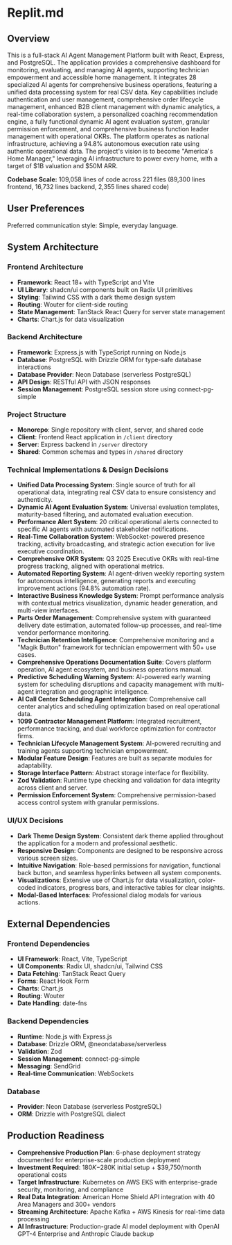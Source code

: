 # Replit.md

## Overview
This is a full-stack AI Agent Management Platform built with React, Express, and PostgreSQL. The application provides a comprehensive dashboard for monitoring, evaluating, and managing AI agents, supporting technician empowerment and accessible home management. It integrates 28 specialized AI agents for comprehensive business operations, featuring a unified data processing system for real CSV data. Key capabilities include authentication and user management, comprehensive order lifecycle management, enhanced B2B client management with dynamic analytics, a real-time collaboration system, a personalized coaching recommendation engine, a fully functional dynamic AI agent evaluation system, granular permission enforcement, and comprehensive business function leader management with operational OKRs. The platform operates as national infrastructure, achieving a 94.8% autonomous execution rate using authentic operational data. The project's vision is to become "America's Home Manager," leveraging AI infrastructure to power every home, with a target of $1B valuation and $50M ARR.

**Codebase Scale:** 109,058 lines of code across 221 files (89,300 lines frontend, 16,732 lines backend, 2,355 lines shared code)

## User Preferences
Preferred communication style: Simple, everyday language.

## System Architecture

### Frontend Architecture
- **Framework**: React 18+ with TypeScript and Vite
- **UI Library**: shadcn/ui components built on Radix UI primitives
- **Styling**: Tailwind CSS with a dark theme design system
- **Routing**: Wouter for client-side routing
- **State Management**: TanStack React Query for server state management
- **Charts**: Chart.js for data visualization

### Backend Architecture
- **Framework**: Express.js with TypeScript running on Node.js
- **Database**: PostgreSQL with Drizzle ORM for type-safe database interactions
- **Database Provider**: Neon Database (serverless PostgreSQL)
- **API Design**: RESTful API with JSON responses
- **Session Management**: PostgreSQL session store using connect-pg-simple

### Project Structure
- **Monorepo**: Single repository with client, server, and shared code
- **Client**: Frontend React application in `/client` directory
- **Server**: Express backend in `/server` directory
- **Shared**: Common schemas and types in `/shared` directory

### Technical Implementations & Design Decisions
- **Unified Data Processing System**: Single source of truth for all operational data, integrating real CSV data to ensure consistency and authenticity.
- **Dynamic AI Agent Evaluation System**: Universal evaluation templates, maturity-based filtering, and automated evaluation execution.
- **Performance Alert System**: 20 critical operational alerts connected to specific AI agents with automated stakeholder notifications.
- **Real-Time Collaboration System**: WebSocket-powered presence tracking, activity broadcasting, and strategic action execution for live executive coordination.
- **Comprehensive OKR System**: Q3 2025 Executive OKRs with real-time progress tracking, aligned with operational metrics.
- **Automated Reporting System**: AI agent-driven weekly reporting system for autonomous intelligence, generating reports and executing improvement actions (94.8% automation rate).
- **Interactive Business Knowledge System**: Prompt performance analysis with contextual metrics visualization, dynamic header generation, and multi-view interfaces.
- **Parts Order Management**: Comprehensive system with guaranteed delivery date estimation, automated follow-up processes, and real-time vendor performance monitoring.
- **Technician Retention Intelligence**: Comprehensive monitoring and a "Magik Button" framework for technician empowerment with 50+ use cases.
- **Comprehensive Operations Documentation Suite**: Covers platform operation, AI agent ecosystem, and business operations manual.
- **Predictive Scheduling Warning System**: AI-powered early warning system for scheduling disruptions and capacity management with multi-agent integration and geographic intelligence.
- **AI Call Center Scheduling Agent Integration**: Comprehensive call center analytics and scheduling optimization based on real operational data.
- **1099 Contractor Management Platform**: Integrated recruitment, performance tracking, and dual workforce optimization for contractor firms.
- **Technician Lifecycle Management System**: AI-powered recruiting and training agents supporting technician empowerment.
- **Modular Feature Design**: Features are built as separate modules for adaptability.
- **Storage Interface Pattern**: Abstract storage interface for flexibility.
- **Zod Validation**: Runtime type checking and validation for data integrity across client and server.
- **Permission Enforcement System**: Comprehensive permission-based access control system with granular permissions.

### UI/UX Decisions
- **Dark Theme Design System**: Consistent dark theme applied throughout the application for a modern and professional aesthetic.
- **Responsive Design**: Components are designed to be responsive across various screen sizes.
- **Intuitive Navigation**: Role-based permissions for navigation, functional back button, and seamless hyperlinks between all system components.
- **Visualizations**: Extensive use of Chart.js for data visualization, color-coded indicators, progress bars, and interactive tables for clear insights.
- **Modal-Based Interfaces**: Professional dialog modals for various actions.

## External Dependencies

### Frontend Dependencies
- **UI Framework**: React, Vite, TypeScript
- **UI Components**: Radix UI, shadcn/ui, Tailwind CSS
- **Data Fetching**: TanStack React Query
- **Forms**: React Hook Form
- **Charts**: Chart.js
- **Routing**: Wouter
- **Date Handling**: date-fns

### Backend Dependencies
- **Runtime**: Node.js with Express.js
- **Database**: Drizzle ORM, @neondatabase/serverless
- **Validation**: Zod
- **Session Management**: connect-pg-simple
- **Messaging**: SendGrid
- **Real-time Communication**: WebSockets

### Database
- **Provider**: Neon Database (serverless PostgreSQL)
- **ORM**: Drizzle with PostgreSQL dialect

## Production Readiness
- **Comprehensive Production Plan**: 6-phase deployment strategy documented for enterprise-scale production deployment
- **Investment Required**: $180K-$280K initial setup + $39,750/month operational costs
- **Target Infrastructure**: Kubernetes on AWS EKS with enterprise-grade security, monitoring, and compliance
- **Real Data Integration**: American Home Shield API integration with 40 Area Managers and 300+ vendors
- **Streaming Architecture**: Apache Kafka + AWS Kinesis for real-time data processing
- **AI Infrastructure**: Production-grade AI model deployment with OpenAI GPT-4 Enterprise and Anthropic Claude backup